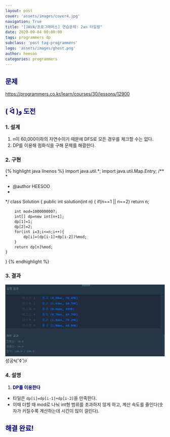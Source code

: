 ```yaml
---
layout: post
cover: 'assets/images/cover4.jpg'
navigation: True
title: "[JAVA/프로그래머스] 연습문제: 2xn 타일링"
date: 2020-09-04 00:00:00
tags: programmers dp
subclass: 'post tag-programmers'
logo: 'assets/images/ghost.png'
author: heesoo
categories: programmers
---
```

## <span style="color:navy">문제</span>
<https://programmers.co.kr/learn/courses/30/lessons/12900>

## <span style="color:navy">( ᐛ )و 도전</span>

### 1. 설계
1. n이 60,000이하의 자연수이기 때문에 DFS로 모든 경우를 체크할 수는 없다.
2. DP를 이용해 점화식을 구해 문제를 해결한다.

### 2. 구현 
{% highlight java linenos %}
import java.util.*;
import java.util.Map.Entry;
/**
 *
 * @author HEESOO
 *
 */
class Solution {
    public int solution(int n) {
        if(n==1 || n==2) return n;
        
        int mod=1000000007;
        int[] dp=new int[n+1];
        dp[1]=1;
        dp[2]=2;
        for(int i=3;i<=n;i++){
            dp[i]=(dp[i-1]+dp[i-2])%mod;
        }
        return dp[n]%mod;
    }
}
{% endhighlight %}

### 3. 결과
![실행결과](./assets/images/200904_2.PNG)
성공٩(˘◊˘)۶  

### 4. 설명
1. **<span style="color:navy">DP를 이용한다</span>**
- 타일은 `dp[i]=dp[i-1]+dp[i-2]`을 만족한다.
- 이때 더할 때 mod로 나눠 int형 범위를 초과하지 않게 하고, 계산 속도를 줄인다(숫자가 커질수록 계산하는데 시간이 많이 걸린다).
  
## <span style="color:navy">해결 완료!</span>

